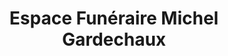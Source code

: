 ---
title: "Espace Funéraire Michel Gardechaux"
url: /tournus/espace-funeraire-michel-gardechaux/
shop: directeurs de funérailles
---